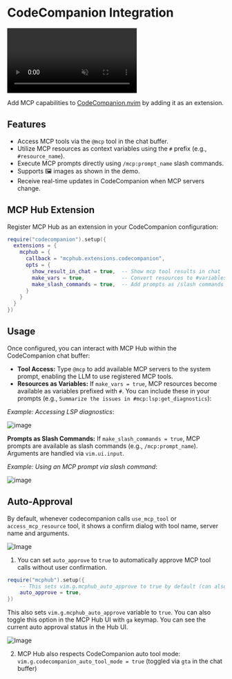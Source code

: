 # CodeCompanion Integration

<p>
<video muted controls src="https://github.com/user-attachments/assets/70181790-e949-4df6-a690-c5d7a212e7d1"></video>
</p>

Add MCP capabilities to [CodeCompanion.nvim](https://github.com/olimorris/codecompanion.nvim) by adding it as an extension. 

## Features

- Access MCP tools via the `@mcp` tool in the chat buffer.
- Utilize MCP resources as context variables using the `#` prefix (e.g., `#resource_name`).
- Execute MCP prompts directly using `/mcp:prompt_name` slash commands.
- Supports 🖼 images as shown in the demo.
- Receive real-time updates in CodeCompanion when MCP servers change.

## MCP Hub Extension

Register MCP Hub as an extension in your CodeCompanion configuration:

```lua
require("codecompanion").setup({
  extensions = {
    mcphub = {
      callback = "mcphub.extensions.codecompanion",
      opts = {
        show_result_in_chat = true,  -- Show mcp tool results in chat
        make_vars = true,            -- Convert resources to #variables
        make_slash_commands = true,  -- Add prompts as /slash commands
      }
    }
  }
})
```

## Usage

Once configured, you can interact with MCP Hub within the CodeCompanion chat buffer:

-   **Tool Access:** Type `@mcp` to add available MCP servers to the system prompt, enabling the LLM to use registered MCP tools.
-   **Resources as Variables:** If `make_vars = true`, MCP resources become available as variables prefixed with `#`. You can include these in your prompts (e.g., `Summarize the issues in #mcp:lsp:get_diagnostics`):

*Example: Accessing LSP diagnostics*:

![image](https://github.com/user-attachments/assets/fb04393c-a9da-4704-884b-2810ff69f59a)

**Prompts as Slash Commands:** If `make_slash_commands = true`, MCP prompts are available as slash commands (e.g., `/mcp:prompt_name`). Arguments are handled via `vim.ui.input`.

*Example: Using an MCP prompt via slash command*:

![image](https://github.com/user-attachments/assets/678a06a5-ada9-4bb5-8f49-6e58549c8f32)




## Auto-Approval

By default, whenever codecompanion calls `use_mcp_tool` or `access_mcp_resource` tool, it shows a confirm dialog with tool name, server name and arguments.

![Image](https://github.com/user-attachments/assets/201a5804-99b6-4284-9351-348899e62467)

1. You can set `auto_approve` to `true` to automatically approve MCP tool calls without user confirmation.

```lua
require("mcphub").setup({
    -- This sets vim.g.mcphub_auto_approve to true by default (can also be toggled from the HUB UI with `ga`)
    auto_approve = true, 
})
```

This also sets `vim.g.mcphub_auto_approve` variable to `true`. You can also toggle this option in the MCP Hub UI with `ga` keymap. You can see the current auto approval status in the Hub UI.

![Image](https://github.com/user-attachments/assets/64708065-3428-4eb3-82a5-e32d2d1f98c6)

2. MCP Hub also respects CodeCompanion auto tool mode: `vim.g.codecompanion_auto_tool_mode = true` (toggled via `gta` in the chat buffer)

